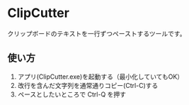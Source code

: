 # ClipCutter

クリップボードのテキストを一行ずつペーストするツールです。

## 使い方

1. アプリ(ClipCutter.exe)を起動する（最小化していてもOK）
1. 改行を含んだ文字列を通常通りコピー(Ctrl-C)する
1. ペースとしたいところで Ctrl-Q を押す
